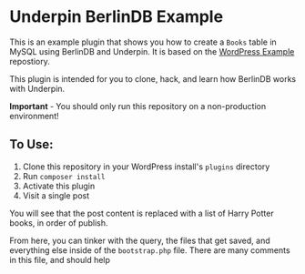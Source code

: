 # Underpin BerlinDB Example

This is an example plugin that shows you how to create a `Books` table in MySQL using BerlinDB and Underpin. It is based
on the [WordPress Example](https://github.com/berlindb/wordpress-example) repostiory.

This plugin is intended for you to clone, hack, and learn how BerlinDB works with Underpin.

**Important** - You should only run this repository on a non-production environment!

## To Use:

1. Clone this repository in your WordPress install's `plugins` directory
1. Run `composer install`
1. Activate this plugin
1. Visit a single post

You will see that the post content is replaced with a list of Harry Potter books, in order of publish.

From here, you can tinker with the query, the files that get saved, and everything else inside of the `bootstrap.php`
file. There are many comments in this file, and should help